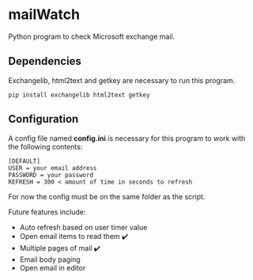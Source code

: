 # mailWatch
Python program to check Microsoft exchange mail.
## Dependencies
Exchangelib, html2text and getkey are necessary to run this program.
```
pip install exchangelib html2text getkey
```
## Configuration
A config file named **config.ini** is necessary for this program to work with the following contents:
```
[DEFAULT]
USER = your email address
PASSWORD = your password
REFRESH = 300 < amount of time in seconds to refresh
```

For now the config must be on the same folder as the script.


Future features include:

* Auto refresh based on user timer value
* Open email items to read them :heavy_check_mark:
* Multiple pages of mail :heavy_check_mark:
* Email body paging
* Open email in editor
